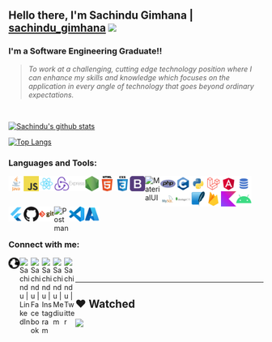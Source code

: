 <br />

## Hello there, I'm Sachindu Gimhana | [sachindu_gimhana][website] <img src="https://raw.githubusercontent.com/MartinHeinz/MartinHeinz/master/wave.gif" width="20px">


### I'm a Software Engineering Graduate!!

> *To work at a challenging, cutting edge technology position where I can enhance my skills and knowledge which focuses on the application in every angle of technology that goes beyond ordinary expectations.*

<br />

[![Sachindu's github stats](https://github-readme-stats.vercel.app/api?username=SachinduG&show_icons=true)](https://github.com/SachinduG)  


[![Top Langs](https://github-readme-stats.vercel.app/api/top-langs/?username=SachinduG&layout=compact)](https://github.com/SachinduG)  



### Languages and Tools:

<img align="left" alt="JAVA" width="30px" src="https://raw.githubusercontent.com/github/explore/80688e429a7d4ef2fca1e82350fe8e3517d3494d/topics/java/java.png" />
<img align="left" alt="JavaScript" width="30px" src="https://raw.githubusercontent.com/github/explore/80688e429a7d4ef2fca1e82350fe8e3517d3494d/topics/javascript/javascript.png"
/>
<img align="left" alt="React" width="30px" src="https://raw.githubusercontent.com/github/explore/80688e429a7d4ef2fca1e82350fe8e3517d3494d/topics/react/react.png" />
<img align="left" alt="Redux" width="30px" src="https://raw.githubusercontent.com/github/explore/80688e429a7d4ef2fca1e82350fe8e3517d3494d/topics/redux/redux.png" />
<img align="left" alt="Express.js" width="30px" src="https://raw.githubusercontent.com/github/explore/80688e429a7d4ef2fca1e82350fe8e3517d3494d/topics/express/express.png" />
<img align="left" alt="Node.js" width="30px" src="https://raw.githubusercontent.com/github/explore/80688e429a7d4ef2fca1e82350fe8e3517d3494d/topics/nodejs/nodejs.png" />
<img align="left" alt="HTML5" width="30px" src="https://raw.githubusercontent.com/github/explore/80688e429a7d4ef2fca1e82350fe8e3517d3494d/topics/html/html.png" />
<img align="left" alt="CSS3" width="30px" src="https://raw.githubusercontent.com/github/explore/80688e429a7d4ef2fca1e82350fe8e3517d3494d/topics/css/css.png" />
<img align="left" alt="Bootstrap" width="30px" src="https://raw.githubusercontent.com/github/explore/master/topics/bootstrap/bootstrap.png" />
<img align="left" alt="MaterialUI" width="30px" src="https://cdn.jsdelivr.net/npm/simple-icons@3.6.0/icons/material-ui.svg" />
<img align="left" alt="PHP" width="30px" src="https://raw.githubusercontent.com/github/explore/80688e429a7d4ef2fca1e82350fe8e3517d3494d/topics/php/php.png" />
<img align="left" alt="C" width="30px" src="https://raw.githubusercontent.com/github/explore/80688e429a7d4ef2fca1e82350fe8e3517d3494d/topics/c/c.png" />
<img align="left" alt="Python" width="30px" src="https://raw.githubusercontent.com/github/explore/80688e429a7d4ef2fca1e82350fe8e3517d3494d/topics/python/python.png" />
<img align="left" alt="Laravel" width="30px" src="https://raw.githubusercontent.com/github/explore/80688e429a7d4ef2fca1e82350fe8e3517d3494d/topics/laravel/laravel.png" />
<img align="left" alt="Angular" width="30px" src="https://raw.githubusercontent.com/github/explore/80688e429a7d4ef2fca1e82350fe8e3517d3494d/topics/angular/angular.png" />
<img align="left" alt="SQL" width="30px" src="https://raw.githubusercontent.com/github/explore/80688e429a7d4ef2fca1e82350fe8e3517d3494d/topics/sql/sql.png" />
<img align="left" alt="MySQL" width="30px" src="https://raw.githubusercontent.com/github/explore/80688e429a7d4ef2fca1e82350fe8e3517d3494d/topics/mysql/mysql.png" />
<img align="left" alt="MongoDB" width="30px" src="https://raw.githubusercontent.com/github/explore/80688e429a7d4ef2fca1e82350fe8e3517d3494d/topics/mongodb/mongodb.png" />
<img align="left" alt="SQLite" width="30px" src="https://raw.githubusercontent.com/github/explore/2d218e3aa252dc90eef269b34eeec1fbd15dc07e/topics/sqlite/sqlite.png" />
<img align="left" alt="Firebase" width="30px" src="https://raw.githubusercontent.com/github/explore/80688e429a7d4ef2fca1e82350fe8e3517d3494d/topics/firebase/firebase.png" />
<img align="left" alt="Kotlin" width="30px" src="https://raw.githubusercontent.com/github/explore/80688e429a7d4ef2fca1e82350fe8e3517d3494d/topics/kotlin/kotlin.png" />
<img align="left" alt="Android" width="30px" src="https://raw.githubusercontent.com/github/explore/80688e429a7d4ef2fca1e82350fe8e3517d3494d/topics/android/android.png" />
<img align="left" alt="Flutter" width="30px" src="https://raw.githubusercontent.com/github/explore/80688e429a7d4ef2fca1e82350fe8e3517d3494d/topics/flutter/flutter.png" />
<img align="left" alt="GitHub" width="30px" src="https://raw.githubusercontent.com/github/explore/78df643247d429f6cc873026c0622819ad797942/topics/github/github.png" />
<img align="left" alt="Git" width="30px" src="https://raw.githubusercontent.com/github/explore/78df643247d429f6cc873026c0622819ad797942/topics/git/git.png" />
<img align="left" alt="Postman" width="30px" src="https://cdn.jsdelivr.net/npm/simple-icons@3.6.0/icons/postman.svg" />
<img align="left" alt="Visual Studio Code" width="30px" src="https://raw.githubusercontent.com/github/explore/80688e429a7d4ef2fca1e82350fe8e3517d3494d/topics/visual-studio-code/visual-studio-code.png" />
<img align="left" alt="Azure" width="30px" src="https://raw.githubusercontent.com/github/explore/78df643247d429f6cc873026c0622819ad797942/topics/azure/azure.png" />

<br />
<br />
<br />
<br />
<br />
<br />


### Connect with me:

[<img align="left" alt="Sachindu" width="22px" src="https://raw.githubusercontent.com/iconic/open-iconic/master/svg/globe.svg" />][website]
[<img align="left" alt="Sachindu | LinkedIn" width="22px" src="https://cdn.jsdelivr.net/npm/simple-icons@v3/icons/linkedin.svg" />][linkedin]
[<img align="left" alt="Sachindu | Facebook" width="22px" src="https://cdn.jsdelivr.net/npm/simple-icons@3.13.0/icons/facebook.svg" />][facebook]
[<img align="left" alt="Sachindu | Instagram" width="22px" src="https://cdn.jsdelivr.net/npm/simple-icons@v3/icons/instagram.svg" />][instagram]
[<img align="left" alt="Sachindu | Medium" width="22px" src="https://cdn.jsdelivr.net/npm/simple-icons@v3/icons/medium.svg" />][medium]
[<img align="left" alt="Sachindu | Twitter" width="22px" src="https://cdn.jsdelivr.net/npm/simple-icons@v3/icons/twitter.svg" />][twitter]



<br  />
<br  />


---


[website]: https://sachindug.github.io/sachindugimhana.github.io/
[facebook]: https://www.facebook.com/sachindu.merlin
[instagram]: https://www.instagram.com/g_.i._m/
[linkedin]: https://www.linkedin.com/in/sachindu-gimhana-222586195/
[medium]: https://medium.com/@sachindugimhana
[twitter]: https://twitter.com/Sachindu15


## ❤ Watched
<a href="https://github.com/SachinduG/github-profile-views-counter"><img src="https://komarev.com/ghpvc/?username=SachinduG&style=plastic&color=brightgreen"></a>



